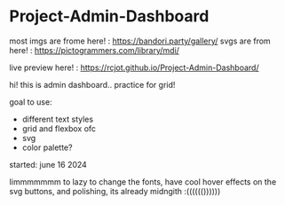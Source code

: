 # Project-Admin-Dashboard

most imgs are frome here! : https://bandori.party/gallery/
svgs are from here! : https://pictogrammers.com/library/mdi/

live preview here! : https://rcjot.github.io/Project-Admin-Dashboard/

hi! this is admin dashboard.. practice for grid!

goal to use:

- different text styles
- grid and flexbox ofc
- svg
- color palette?


started: june 16 2024

Iimmmmmmm to lazy to change the fonts, have cool hover effects on the svg buttons, and polishing, its already midngith :(((((())))))